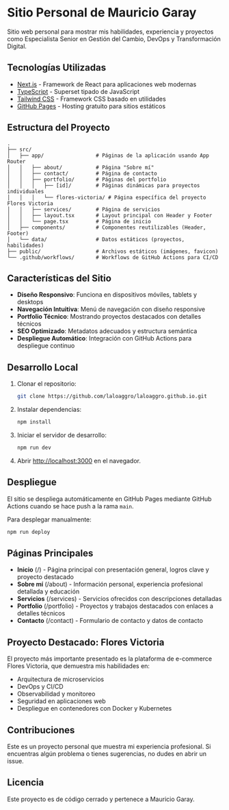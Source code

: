 # Sitio Personal de Mauricio Garay

Sitio web personal para mostrar mis habilidades, experiencia y proyectos como Especialista Senior en Gestión del Cambio, DevOps y Transformación Digital.

## Tecnologías Utilizadas

- [Next.js](https://nextjs.org/) - Framework de React para aplicaciones web modernas
- [TypeScript](https://www.typescriptlang.org/) - Superset tipado de JavaScript
- [Tailwind CSS](https://tailwindcss.com/) - Framework CSS basado en utilidades
- [GitHub Pages](https://pages.github.com/) - Hosting gratuito para sitios estáticos

## Estructura del Proyecto

```
.
├── src/
│   ├── app/                 # Páginas de la aplicación usando App Router
│   │   ├── about/           # Página "Sobre mí"
│   │   ├── contact/         # Página de contacto
│   │   ├── portfolio/       # Páginas del portfolio
│   │   │   ├── [id]/        # Páginas dinámicas para proyectos individuales
│   │   │   └── flores-victoria/ # Página específica del proyecto Flores Victoria
│   │   ├── services/        # Página de servicios
│   │   ├── layout.tsx       # Layout principal con Header y Footer
│   │   └── page.tsx         # Página de inicio
│   ├── components/          # Componentes reutilizables (Header, Footer)
│   └── data/                # Datos estáticos (proyectos, habilidades)
├── public/                  # Archivos estáticos (imágenes, favicon)
└── .github/workflows/       # Workflows de GitHub Actions para CI/CD
```

## Características del Sitio

- **Diseño Responsivo**: Funciona en dispositivos móviles, tablets y desktops
- **Navegación Intuitiva**: Menú de navegación con diseño responsive
- **Portfolio Técnico**: Mostrando proyectos destacados con detalles técnicos
- **SEO Optimizado**: Metadatos adecuados y estructura semántica
- **Despliegue Automático**: Integración con GitHub Actions para despliegue continuo

## Desarrollo Local

1. Clonar el repositorio:
   ```bash
   git clone https://github.com/laloaggro/laloaggro.github.io.git
   ```

2. Instalar dependencias:
   ```bash
   npm install
   ```

3. Iniciar el servidor de desarrollo:
   ```bash
   npm run dev
   ```

4. Abrir [http://localhost:3000](http://localhost:3000) en el navegador.

## Despliegue

El sitio se despliega automáticamente en GitHub Pages mediante GitHub Actions cuando se hace push a la rama `main`.

Para desplegar manualmente:
```bash
npm run deploy
```

## Páginas Principales

- **Inicio** (/) - Página principal con presentación general, logros clave y proyecto destacado
- **Sobre mí** (/about) - Información personal, experiencia profesional detallada y educación
- **Servicios** (/services) - Servicios ofrecidos con descripciones detalladas
- **Portfolio** (/portfolio) - Proyectos y trabajos destacados con enlaces a detalles técnicos
- **Contacto** (/contact) - Formulario de contacto y datos de contacto

## Proyecto Destacado: Flores Victoria

El proyecto más importante presentado es la plataforma de e-commerce Flores Victoria, que demuestra mis habilidades en:
- Arquitectura de microservicios
- DevOps y CI/CD
- Observabilidad y monitoreo
- Seguridad en aplicaciones web
- Despliegue en contenedores con Docker y Kubernetes

## Contribuciones

Este es un proyecto personal que muestra mi experiencia profesional. Si encuentras algún problema o tienes sugerencias, no dudes en abrir un issue.

## Licencia

Este proyecto es de código cerrado y pertenece a Mauricio Garay.